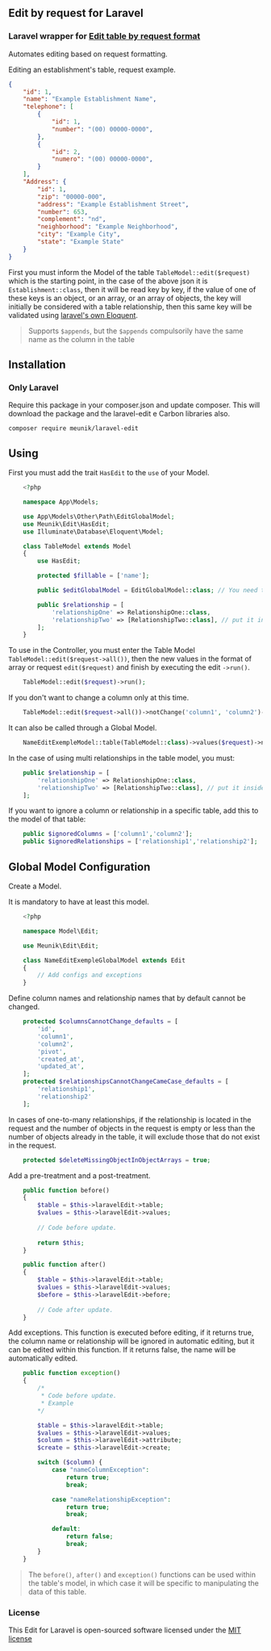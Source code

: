 ## Edit by request for Laravel

### Laravel wrapper for [Edit table by request format](https://github.com/meunik/laravel-edit)

Automates editing based on request formatting.

Editing an establishment's table, request example.

```json
{
    "id": 1,
    "name": "Example Establishment Name",
    "telephone": [
        {
            "id": 1,
            "number": "(00) 00000-0000",
        },
        {
            "id": 2,
            "numero": "(00) 00000-0000",
        }
    ],
    "Address": {
        "id": 1,
        "zip": "00000-000",
        "address": "Example Establishment Street",
        "number": 653,
        "complement": "nd",
        "neighborhood": "Example Neighborhood",
        "city": "Example City",
        "state": "Example State"
    }
}
```

First you must inform the Model of the table `TableModel::edit($request)` which is the starting point, in the case of the above json it is `Establishment::class`, then it will be read key by key, if the value of one of these keys is an object, or an array, or an array of objects, the key will initially be considered with a table relationship, then this same key will be validated using [laravel's own Eloquent](https://laravel.com/docs/eloquent-relationships).

> Supports `$appends`, but the `$appends` compulsorily have the same name as the column in the table

## Installation

### Only Laravel
Require this package in your composer.json and update composer. This will download the package and the laravel-edit e Carbon libraries also.

    composer require meunik/laravel-edit
  
## Using

First you must add the trait `HasEdit` to the `use` of your Model.
```php
    <?php

    namespace App\Models;

    use App\Models\Other\Path\EditGlobalModel;
    use Meunik\Edit\HasEdit;
    use Illuminate\Database\Eloquent\Model;

    class TableModel extends Model
    {
        use HasEdit;

        protected $fillable = ['name'];

        public $editGlobalModel = EditGlobalModel::class; // You need to set it only if you are going to use Global Model and if it is not in the default \App\Models\EditGlobalModel directory

        public $relationship = [
            'relationshipOne' => RelationshipOne::class,
            'relationshipTwo' => [RelationshipTwo::class], // put it inside an array if the relationship is an array of objects
        ];
    }
```

To use in the Controller, you must enter the Table Model `TableModel::edit($request->all())`, then the new values in the format of array or request `edit($request)` and finish by executing the edit `->run()`.
```php
    TableModel::edit($request)->run();
```

If you don't want to change a column only at this time.
```php
    TableModel::edit($request->all())->notChange('column1', 'column2')->run();
```

It can also be called through a Global Model.
```php
    NameEditExempleModel::table(TableModel::class)->values($request)->notChange('column1', 'column2')->run();
```

In the case of using multi relationships in the table model, you must:
```php
    public $relationship = [
        'relationshipOne' => RelationshipOne::class,
        'relationshipTwo' => [RelationshipTwo::class], // put it inside an array if the relationship is an array of objects
    ];
```

If you want to ignore a column or relationship in a specific table, add this to the model of that table:
```php
    public $ignoredColumns = ['column1','column2'];
    public $ignoredRelationships = ['relationship1','relationship2'];
```

## Global Model Configuration

Create a Model.

It is mandatory to have at least this model.
```php
    <?php

    namespace Model\Edit;

    use Meunik\Edit\Edit;

    class NameEditExempleGlobalModel extends Edit
    {
        // Add configs and exceptions
    }
```

Define column names and relationship names that by default cannot be changed.
```php
    protected $columnsCannotChange_defaults = [
        'id',
        'column1',
        'column2',
        'pivot',
        'created_at',
        'updated_at',
    ];
    protected $relationshipsCannotChangeCameCase_defaults = [
        'relationship1',
        'relationship2'
    ];
```

In cases of one-to-many relationships, if the relationship is located in the request and the number of objects in the request is empty or less than the number of objects already in the table, it will exclude those that do not exist in the request.
```php
    protected $deleteMissingObjectInObjectArrays = true;
```

Add a pre-treatment and a post-treatment.
```php
    public function before()
    {
        $table = $this->laravelEdit->table;
        $values = $this->laravelEdit->values;
        
        // Code before update.
        
        return $this;
    }

    public function after()
    {
        $table = $this->laravelEdit->table;
        $values = $this->laravelEdit->values;
        $before = $this->laravelEdit->before;
        
        // Code after update.
    }
```

Add exceptions. This function is executed before editing, if it returns true, the column name or relationship will be ignored in automatic editing, but it can be edited within this function. If it returns false, the name will be automatically edited.
```php
    public function exception()
    {
        /*
         * Code before update.
         * Example
        */

        $table = $this->laravelEdit->table;
        $values = $this->laravelEdit->values;
        $column = $this->laravelEdit->attribute;
        $create = $this->laravelEdit->create;

        switch ($column) {
            case "nameColumnException":
                return true;
                break;

            case "nameRelationshipException":
                return true;
                break;

            default:
                return false;
                break;
        }
    }
```

> The `before()`, `after()` and `exception()` functions can be used within the table's model, in which case it will be specific to manipulating the data of this table.
    
### License

This Edit for Laravel is open-sourced software licensed under the [MIT license](http://opensource.org/licenses/MIT)
